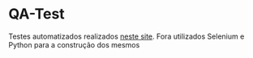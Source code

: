 # QA-Test

Testes automatizados realizados [neste site](https://letsbomfin.github.io/cadastro.github.io/).
Fora utilizados Selenium e Python para a construção dos mesmos
